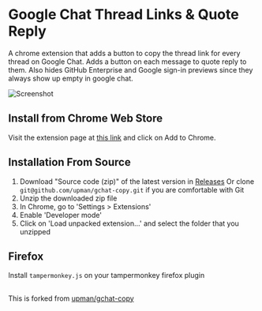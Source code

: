 # Google Chat Thread Links & Quote Reply
A chrome extension that adds a button to copy the thread link for every thread on Google Chat.
Adds a button on each message to quote reply to them.
Also hides GitHub Enterprise and Google sign-in previews since they always show up empty in google chat.

![Screenshot](https://i.imgur.com/s8NDSmo.gif)

## Install from Chrome Web Store
Visit the extension page at [this link](https://chrome.google.com/webstore/detail/google-chat-thread-links/aogkhbmeeckelbhfemleoajbglamokbc) and click on Add to Chrome.

## Installation From Source
1. Download "Source code (zip)" of the latest version in [Releases](https://github.com/upman/gchat-copy/releases)
Or clone `git@github.com/upman/gchat-copy.git` if you are comfortable with Git
2. Unzip the downloaded zip file
3. In Chrome, go to 'Settings > Extensions'
4. Enable 'Developer mode'
5. Click on 'Load unpacked extension...' and select the folder that you unzipped

## Firefox

Install `tampermonkey.js` on your tampermonkey firefox plugin

## 
This is forked from [upman/gchat-copy](https://github.com/upman/gchat-copy) 
